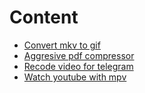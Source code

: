 # Content
- [Convert mkv to gif](mkv2gif.sh)
- [Aggresive pdf compressor](pdf_shakalator.sh)
- [Recode video for telegram](recode.sh)
- [Watch youtube with mpv](watch_youtube.sh)
